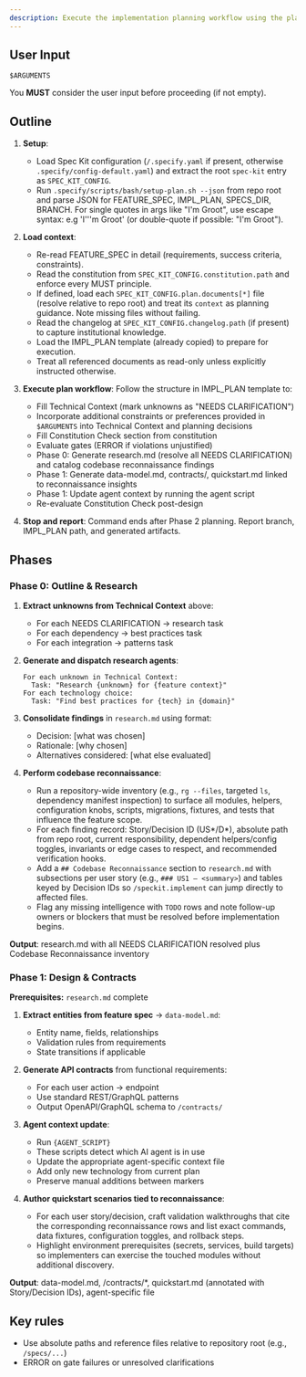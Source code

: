 ```yaml
---
description: Execute the implementation planning workflow using the plan template to generate design artifacts.
---
```


## User Input

```text
$ARGUMENTS
```

You **MUST** consider the user input before proceeding (if not empty).

## Outline

1. **Setup**:
   - Load Spec Kit configuration (`/.specify.yaml` if present, otherwise `.specify/config-default.yaml`) and extract the root `spec-kit` entry as `SPEC_KIT_CONFIG`.
   - Run `.specify/scripts/bash/setup-plan.sh --json` from repo root and parse JSON for FEATURE_SPEC, IMPL_PLAN, SPECS_DIR, BRANCH. For single quotes in args like "I'm Groot", use escape syntax: e.g 'I'\''m Groot' (or double-quote if possible: "I'm Groot").

2. **Load context**:
   - Re-read FEATURE_SPEC in detail (requirements, success criteria, constraints).
   - Read the constitution from `SPEC_KIT_CONFIG.constitution.path` and enforce every MUST principle.
   - If defined, load each `SPEC_KIT_CONFIG.plan.documents[*]` file (resolve relative to repo root) and treat its `context` as planning guidance. Note missing files without failing.
   - Read the changelog at `SPEC_KIT_CONFIG.changelog.path` (if present) to capture institutional knowledge.
   - Load the IMPL_PLAN template (already copied) to prepare for execution.
   - Treat all referenced documents as read-only unless explicitly instructed otherwise.

3. **Execute plan workflow**: Follow the structure in IMPL_PLAN template to:
   - Fill Technical Context (mark unknowns as "NEEDS CLARIFICATION")
   - Incorporate additional constraints or preferences provided in `$ARGUMENTS` into Technical Context and planning decisions
   - Fill Constitution Check section from constitution
   - Evaluate gates (ERROR if violations unjustified)
   - Phase 0: Generate research.md (resolve all NEEDS CLARIFICATION) and catalog codebase reconnaissance findings
   - Phase 1: Generate data-model.md, contracts/, quickstart.md linked to reconnaissance insights
   - Phase 1: Update agent context by running the agent script
   - Re-evaluate Constitution Check post-design

4. **Stop and report**: Command ends after Phase 2 planning. Report branch, IMPL_PLAN path, and generated artifacts.

## Phases

### Phase 0: Outline & Research

1. **Extract unknowns from Technical Context** above:
   - For each NEEDS CLARIFICATION → research task
   - For each dependency → best practices task
   - For each integration → patterns task

2. **Generate and dispatch research agents**:

   ```text
   For each unknown in Technical Context:
     Task: "Research {unknown} for {feature context}"
   For each technology choice:
     Task: "Find best practices for {tech} in {domain}"
   ```

3. **Consolidate findings** in `research.md` using format:
   - Decision: [what was chosen]
   - Rationale: [why chosen]
   - Alternatives considered: [what else evaluated]

4. **Perform codebase reconnaissance**:
   - Run a repository-wide inventory (e.g., `rg --files`, targeted `ls`, dependency manifest inspection) to surface all modules, helpers, configuration knobs, scripts, migrations, fixtures, and tests that influence the feature scope.
   - For each finding record: Story/Decision ID (US*/D*), absolute path from repo root, current responsibility, dependent helpers/config toggles, invariants or edge cases to respect, and recommended verification hooks.
   - Add a `## Codebase Reconnaissance` section to `research.md` with subsections per user story (e.g., `### US1 – <summary>`) and tables keyed by Decision IDs so `/speckit.implement` can jump directly to affected files.
   - Flag any missing intelligence with `TODO` rows and note follow-up owners or blockers that must be resolved before implementation begins.

**Output**: research.md with all NEEDS CLARIFICATION resolved plus Codebase Reconnaissance inventory

### Phase 1: Design & Contracts

**Prerequisites:** `research.md` complete

1. **Extract entities from feature spec** → `data-model.md`:
   - Entity name, fields, relationships
   - Validation rules from requirements
   - State transitions if applicable

2. **Generate API contracts** from functional requirements:
   - For each user action → endpoint
   - Use standard REST/GraphQL patterns
   - Output OpenAPI/GraphQL schema to `/contracts/`

3. **Agent context update**:
   - Run `{AGENT_SCRIPT}`
   - These scripts detect which AI agent is in use
   - Update the appropriate agent-specific context file
   - Add only new technology from current plan
   - Preserve manual additions between markers

4. **Author quickstart scenarios tied to reconnaissance**:
   - For each user story/decision, craft validation walkthroughs that cite the corresponding reconnaissance rows and list exact commands, data fixtures, configuration toggles, and rollback steps.
   - Highlight environment prerequisites (secrets, services, build targets) so implementers can exercise the touched modules without additional discovery.

**Output**: data-model.md, /contracts/*, quickstart.md (annotated with Story/Decision IDs), agent-specific file

## Key rules

- Use absolute paths and reference files relative to repository root (e.g., `/specs/...`)
- ERROR on gate failures or unresolved clarifications
